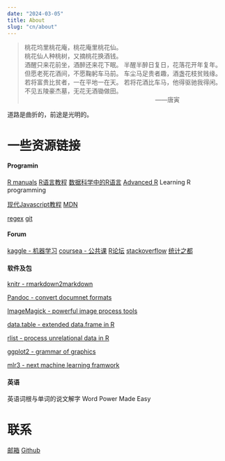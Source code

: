 ```yaml
---
date: "2024-03-05"
title: About
slug: "cn/about"
---
```



> 桃花坞里桃花庵，桃花庵里桃花仙。  
> 桃花仙人种桃树，又摘桃花换酒钱。  
> 酒醒只来花前坐，酒醉还来花下眠。
> 半醒半醉日复日，花落花开年复年。  
> 但愿老死花酒间，不愿鞠躬车马前。
> 车尘马足贵者趣，酒盏花枝贫贱缘。
> 若将富贵比贫者，一在平地一在天。
> 若将花酒比车马，他得驱驰我得闲。
> 不见五陵豪杰墓，无花无酒锄做田。
<span style="padding-left:300px">——唐寅</span>

道路是曲折的，前途是光明的。

# 一些资源链接

#### Programin

[R manuals](https://rstudio.github.io/r-manuals/)
[R语言教程](https://www.math.pku.edu.cn/teachers/lidf/)
[数据科学中的R语言](https://bookdown.org/wangminjie/R4DS/)
[Advanced R](https://adv-r.hadley.nz/)
Learning R programming
  
[现代Javascript教程](https://zh.javascript.info/)
[MDN](https://developer.mozilla.org/zh-CN/)
  
[regex](https://deerchao.cn/tutorials/regex/regex.htm)
[git](https://git-scm.com/book/zh/v2)

#### Forum

[kaggle - 机器学习](https://www.kaggle.com/)
[coursea - 公共课](https://www.coursera.org/)
[R论坛](https://www.r-bloggers.com/)
[stackoverflow](https://stackoverflow.com/)
[统计之都](https://cosx.org/)

#### 软件及包

[knitr - rmarkdown2markdown](https://yihui.org/knitr/)

[Pandoc - convert documnet formats](https://pandoc.org/)

[ImageMagick - powerful image process tools](https://github.com/ImageMagick/ImageMagick)

[data.table - extended data.frame in R](https://github.com/Rdatatable/data.table)

[rlist - process unrelational data in R](http://renkun-ken.github.io/rlist-tutorial/)

[ggplot2 - grammar of graphics](https://ggplot2-book.org/)

[mlr3 - next machine learning framwork](https://mlr3.mlr-org.com/)

#### 英语

英语词根与单词的说文解字
Word Power Made Easy

# 联系

[邮箱](send2cw@139.com)
[Github](https://github.com/snowGlint)
